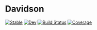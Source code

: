 # Davidson

[![Stable](https://img.shields.io/badge/docs-stable-blue.svg)](https://spneville.github.io/GenDav.jl/stable/)
[![Dev](https://img.shields.io/badge/docs-dev-blue.svg)](https://spneville.github.io/GenDav.jl/dev/)
[![Build Status](https://github.com/spneville/GenDav.jl/actions/workflows/CI.yml/badge.svg?branch=main)](https://github.com/spneville/GenDav.jl/actions/workflows/CI.yml?query=branch%3Amain)
[![Coverage](https://codecov.io/gh/spneville/GenDav.jl/branch/main/graph/badge.svg)](https://codecov.io/gh/spneville/GenDav.jl)
